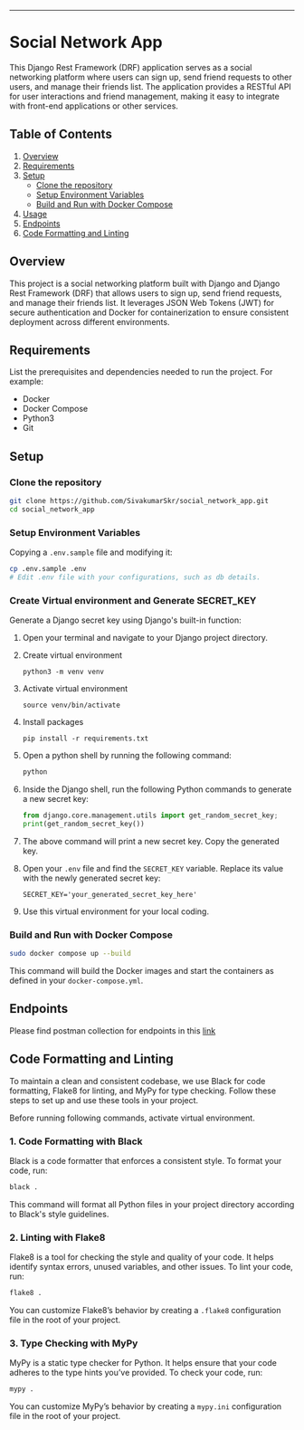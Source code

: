 ---

# Social Network App

This Django Rest Framework (DRF) application serves as a social networking platform where users can sign up, send friend requests to other users, and manage their friends list. The application provides a RESTful API for user interactions and friend management, making it easy to integrate with front-end applications or other services.

## Table of Contents

1. [Overview](#overview)
2. [Requirements](#requirements)
3. [Setup](#setup)
   - [Clone the repository](#clone-the-repository)
   - [Setup Environment Variables](#setup-environment-variables)
   - [Build and Run with Docker Compose](#build-and-run-with-docker-compose)
4. [Usage](#usage)
5. [Endpoints](#endpoints)
6. [Code Formatting and Linting](#code-formatting-and-linting)

## Overview

This project is a social networking platform built with Django and Django Rest Framework (DRF) that allows users to sign up, send friend requests, and manage their friends list. It leverages JSON Web Tokens (JWT) for secure authentication and Docker for containerization to ensure consistent deployment across different environments.

## Requirements

List the prerequisites and dependencies needed to run the project. For example:

- Docker
- Docker Compose
- Python3
- Git

## Setup

### Clone the repository

```bash
git clone https://github.com/SivakumarSkr/social_network_app.git
cd social_network_app
```

### Setup Environment Variables

Copying a `.env.sample` file and modifying it:

```bash
cp .env.sample .env
# Edit .env file with your configurations, such as db details.
```

### Create Virtual environment and Generate SECRET_KEY

Generate a Django secret key using Django's built-in function:

1. Open your terminal and navigate to your Django project directory.
2. Create virtual environment
   ```
   python3 -m venv venv
   ```
3. Activate virtual environment
   ```
   source venv/bin/activate
   ```
4. Install packages
   ```
   pip install -r requirements.txt
   ```
5. Open a python shell by running the following command:

   ```bash
   python
   ```

6. Inside the Django shell, run the following Python commands to generate a new secret key:

   ```python
   from django.core.management.utils import get_random_secret_key;
   print(get_random_secret_key())
   ```

7. The above command will print a new secret key. Copy the generated key.

8. Open your `.env` file and find the `SECRET_KEY` variable. Replace its value with the newly generated secret key:
   ```shell
   SECRET_KEY='your_generated_secret_key_here'
   ```
9. Use this virtual environment for your local coding.

### Build and Run with Docker Compose

```bash
sudo docker compose up --build
```

This command will build the Docker images and start the containers as defined in your `docker-compose.yml`.

## Endpoints

Please find postman collection for endpoints in this [link](https://www.postman.com/technical-explorer-6580566/workspace/my-works/collection/15804981-300b29b4-1cb6-4a55-b576-0d79464cd484?action=share&creator=15804981)

## Code Formatting and Linting

To maintain a clean and consistent codebase, we use Black for code formatting, Flake8 for linting, and MyPy for type checking. Follow these steps to set up and use these tools in your project.

Before running following commands, activate virtual environment.

### 1. Code Formatting with Black

Black is a code formatter that enforces a consistent style. To format your code, run:

```bash
black .
```

This command will format all Python files in your project directory according to Black's style guidelines.

### 2. Linting with Flake8

Flake8 is a tool for checking the style and quality of your code. It helps identify syntax errors, unused variables, and other issues. To lint your code, run:

```bash
flake8 .
```

You can customize Flake8’s behavior by creating a `.flake8` configuration file in the root of your project.

### 3. Type Checking with MyPy

MyPy is a static type checker for Python. It helps ensure that your code adheres to the type hints you’ve provided. To check your code, run:

```bash
mypy .
```

You can customize MyPy’s behavior by creating a `mypy.ini` configuration file in the root of your project.
